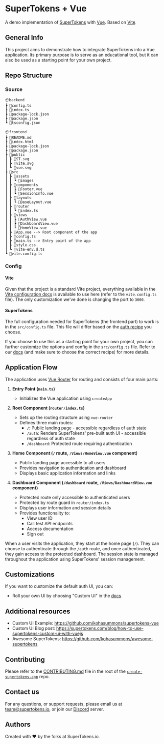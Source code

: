 # SuperTokens + Vue

A demo implementation of [SuperTokens](https://supertokens.com/) with [Vue](https://vuejs.org/). Based on [Vite](https://vite.dev/).

## General Info

This project aims to demonstrate how to integrate SuperTokens into a Vue application. Its primary purpose is to serve as an educational tool, but it can also be used as a starting point for your own project.

## Repo Structure

### Source

```
📦backend
┣ 📜config.ts
┣ 📜index.ts
┣ 📜package-lock.json
┣ 📜package.json
┗ 📜tsconfig.json

📦frontend
┣ 📜README.md
┣ 📜index.html
┣ 📜package-lock.json
┣ 📜package.json
┣ 📂public
┃ ┣ 📜ST.svg
┃ ┣ 📜vite.svg
┃ ┗ 📜vue.svg
┣ 📂src
┃ ┣ 📂assets
┃ ┃ ┗ 📂images
┃ ┣ 📂components
┃ ┃ ┣ 📜Footer.vue
┃ ┃ ┗ 📜SessionInfo.vue
┃ ┣ 📂layouts
┃ ┃ ┗ 📜BaseLayout.vue
┃ ┣ 📂router
┃ ┃ ┗ 📜index.ts
┃ ┣ 📂views
┃ ┃ ┣ 📜AuthView.vue
┃ ┃ ┣ 📜DashboardView.vue
┃ ┃ ┗ 📜HomeView.vue
┃ ┣ 📜App.vue --> Root component of the app
┃ ┣ 📜config.ts
┃ ┣ 📜main.ts --> Entry point of the app
┃ ┣ 📜style.css
┃ ┗ 📜vite-env.d.ts
┗ 📜vite.config.ts
```

### Config

#### Vite

Given that the project is a standard Vite project, everything available in the [Vite configuration docs](https://vite.dev/config/) is available to use here (refer to the `vite.config.ts` file). The only customization we've done is changing the port to `3000`.

#### SuperTokens

The full configuration needed for SuperTokens (the frontend part) to work is in the `src/config.ts` file. This file will differ based on the [auth recipe](https://supertokens.com/docs/guides) you choose.

If you choose to use this as a starting point for your own project, you can further customize the options and config in the `src/config.ts` file. Refer to our [docs](https://supertokens.com/docs) (and make sure to choose the correct recipe) for more details.

## Application Flow

The application uses [Vue Router](https://router.vuejs.org/) for routing and consists of four main parts:

1. **Entry Point (`main.ts`)**

    - Initializes the Vue application using `createApp`

2. **Root Component (`router/index.ts`)**

    - Sets up the routing structure using `vue-router`
    - Defines three main routes:
        - `/`: Public landing page - accessible regardless of auth state
        - `/auth`: Renders SuperTokens' pre-built auth UI - accessible regardless of auth state
        - `/dashboard`: Protected route requiring authentication

3. **Home Component (`/` route, `/Views/HomeView.vue` component)**

    - Public landing page accessible to all users
    - Provides navigation to authentication and dashboard
    - Displays basic application information and links

4. **Dashboard Component (`/dashboard` route, `/Views/DashboardView.vue` component)**
    - Protected route only accessible to authenticated users
    - Protected by route guard in `router/index.ts`
    - Displays user information and session details
    - Provides functionality to:
        - View user ID
        - Call test API endpoints
        - Access documentation
        - Sign out

When a user visits the application, they start at the home page (`/`). They can choose to authenticate through the `/auth` route, and once authenticated, they gain access to the protected dashboard. The session state is managed throughout the application using SuperTokens' session management.

## Customizations

If you want to customize the default auth UI, you can:

-   Roll your own UI by choosing "Custom UI" in the [docs](https://supertokens.com/docs/thirdpartyemailpassword/quickstart/frontend-setup)

## Additional resources

-   Custom UI Example: https://github.com/kohasummons/supertokens-vue
-   Custom UI Blog post: https://supertokens.com/blog/how-to-use-supertokens-custom-ui-with-vuejs
-   Awesome SuperTokens: https://github.com/kohasummons/awesome-supertokens

## Contributing

Please refer to the [CONTRIBUTING.md](https://github.com/supertokens/create-supertokens-app/blob/master/CONTRIBUTING.md) file in the root of the [`create-supertokens-app`](https://github.com/supertokens/create-supertokens-app) repo.

## Contact us

For any questions, or support requests, please email us at team@supertokens.io, or join our [Discord](https://supertokens.io/discord) server.

## Authors

Created with :heart: by the folks at SuperTokens.io.
